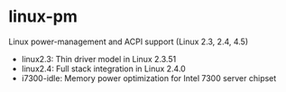 # linux-pm
Linux power-management and ACPI support (Linux 2.3, 2.4, 4.5)
* linux2.3: Thin driver model in Linux 2.3.51
* linux2.4: Full stack integration in Linux 2.4.0
* i7300-idle: Memory power optimization for Intel 7300 server chipset
